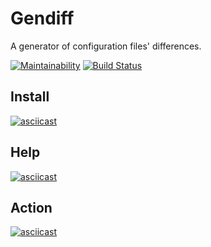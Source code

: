 # Gendiff
A generator of configuration files' differences.

[![Maintainability](https://api.codeclimate.com/v1/badges/a6c7ac3ac382b15676a0/maintainability)](https://codeclimate.com/github/badcookie/hexlet-gendiff/maintainability)
[![Build Status](https://travis-ci.org/badcookie/gendiff.svg?branch=master)](https://travis-ci.org/badcookie/gendiff)

## Install
[![asciicast](https://asciinema.org/a/dxSexVAUpSiobRa94q3SOafTm.svg)](https://asciinema.org/a/dxSexVAUpSiobRa94q3SOafTm)

## Help
[![asciicast](https://asciinema.org/a/loM3todDGoTgQhmBhfh3NqGdM.svg)](https://asciinema.org/a/loM3todDGoTgQhmBhfh3NqGdM)

## Action
[![asciicast](https://asciinema.org/a/QuoYqaQqf32s7tsFF5WNvQfuW.svg)](https://asciinema.org/a/QuoYqaQqf32s7tsFF5WNvQfuW)

